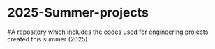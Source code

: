 # 2025-Summer-projects
#A repository which includes the codes used for engineering projects created this summer (2025)
